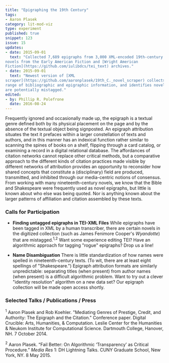 ```yaml
---
title: "Epigraphing the 19th Century"
tags:
- Aaron Plasek
category: lit-mod-viz
type: experiment
published: true
snippet: 123
issue: 15
updates:
- date: 2015-09-01
  text: "Collected 7,689 epigraphs from 3,000 XML-encoded 19th-century US
novels from the Early American Fiction and [Wright American
Fiction](https://github.com/iulibdcs/tei_text) archives."
- date: 2015-09-01
  text: "Newest version of [XML
scraper](https://github.com/aaronplasek/19th_C._novel_scraper) collects a
range of bibliographic and epigraphic information, and identifies novels that
are potentially mistagged."
edited:
- by: Phillip R. Polefrone
  date: 2016-08-24
---
```


Frequently ignored and occasionally made up, the epigraph is a textual genre
defined both by its physical placement on the page and by the absence of the
textual object being signposted. An epigraph attribution situates the text it
prefaces within a larger constellation of texts and authors, and in this
manner has an indexical function rather similar to scanning the spines of
books on a shelf, flipping through a card catalog, or examining a record in a
digital relational database. The affordances of citation networks cannot
replace other critical methods, but a comparative approach to the different
kinds of citation practices made visible by different networks of attribution
provides an opportunity to reconsider how shared concepts that constitute a
(disciplinary) field are produced, transmitted, and inhibited through our
media-centric notions of consensus. From working with many nineteenth-century
novels, we know that the Bible and Shakespeare were frequently used as novel
epigraphs, but little is known about who else was being quoted. Nor is
anything known about the larger patterns of affiliation and citation assembled
by these texts.

### Calls for Participation

* **Finding untagged epigraphs in TEI-XML Files**
    While epigraphs have been tagged in XML by a human transcriber, there are
certain novels in the digitized collection (such as James Fenimore Cooper's
_Wyandotte_) that are mistagged.<sup>1,2</sup> Want some experience editing
TEI? Have an algorithmic approach for tagging "rogue" epigraphs? Drop us a
line!

* **Name Disambiguation**
    There is little standardization of how names were spelled in
nineteenth-century texts. (To wit, there are at least eight spellings of
"Shakespeare.") Epigraph attribution formats are similarly unpredictable:
separating titles (when present) from author names (when present) is a
difficult algorithmic problem. Want to try out a clever "identity resolution"
algorithm on a new data set? Our epigraph collection will be made open access
shortly.

### Selected Talks / Publications / Press

<sup>1</sup> Aaron Plasek and Rob Koehler. "Mediating Genres of Prestige, Credit, and
   Authority: The Epigraph and the Citation." Conference paper. Digital
Crucible: Arts, Humanities, & Computation. Leslie Center for the Humanities &
Neukom Institute for Computational Science. Dartmouth College, Hanover, NH. 7
October 2014.

<sup>2</sup> Aaron Plasek. “Fail Better: On Algorithmic ‘Transparency’ as
Critical Procedure.” *Media Res* 1: DH Lightning Talks. CUNY Graduate School,
New York, NY. 8 May 2015.
